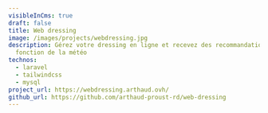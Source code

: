 ```yaml
---
visibleInCms: true
draft: false
title: Web dressing
image: /images/projects/webdressing.jpg
description: G﻿érez votre dressing en ligne et recevez des recommandations en
  fonction de la météo
technos:
  - laravel
  - tailwindcss
  - mysql
project_url: https://webdressing.arthaud.ovh/
github_url: https://github.com/arthaud-proust-rd/web-dressing
---
```

